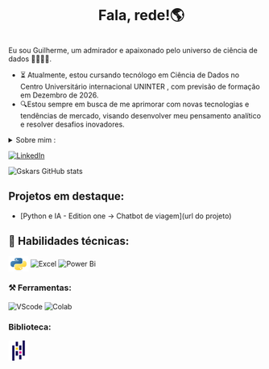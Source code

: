 
<div id="user-content-toc">
  <ul align="center">
  <summary><h1 style="display: inline-block"> Fala, rede!🌎</h1></summary>
</div>

<p>
  Eu sou Guilherme, um admirador e apaixonado pelo universo de ciência de dados 👩🏻‍💻🤖.

  - ⏳ Atualmente, estou cursando tecnólogo  em Ciência de Dados no Centro Universitário internacional UNINTER , com previsão de formação em Dezembro de 2026.
  - 🔍Estou sempre em busca de me aprimorar com novas tecnologias e tendências de mercado, visando desenvolver meu pensamento analítico e resolver desafios inovadores.
</p>

<!-- Dropdown -->
<details>
  <summary> Sobre mim :</summary>

  - 📍 Tenho 24 anos e atualmente resido  em Campinas, SP. Meu nível atual de inglês é considerado B1, certificado pela "EF Set" que traz uma prova alinhada com o quadro Europeu de referência.
  - 📌 Construindo habilidades em excel, python, power BI e  Power Automate com objetivo de construir  uma base sólida para trabalhar com dados, desde a coleta e armazenamento até a análise e visualização.
  - 🤖 Paralelamente, estou explorando o campo da Inteligência Artificial, focando em técnicas de “engenharia de prompt” para a otimização de geração de insights. O livro "Inteligência Artificial e Chat GPT" de Fabrício Carraro tem sido meu guia fundamental na minha jornada.
 - ☘️ Gosto de sempre estar atento as informações, sempre lendo e buscando informações que contribuam para meu crescimento profissional e pessoal.
</details>


[![LinkedIn](https://img.shields.io/badge/LinkedIn-0077B5?style=for-the-badge&logo=linkedin&logoColor=white)](https://www.linkedin.com/in/guilhermescardazi/?originalSubdomain=br)

![Gskars GitHub stats](https://github-readme-stats.vercel.app/api?username=Gskars&show_icons=true&theme=merko)

## Projetos em destaque:
- [Python e IA - Edition one -> Chatbot de viagem](url do projeto)

## 🚀 Habilidades técnicas:
<div style="flex-basis: 48%;">
<img align="center" alt="Python" height="30" width="40" src="https://raw.githubusercontent.com/devicons/devicon/master/icons/python/python-original.svg">
 <img align="center" alt="Excel" height="30" width="150" src="https://img.shields.io/badge/Microsoft_Excel-217346?style=for-the-badge&logo=microsoft-excel&logoColor=white">
  <img align="center" alt="Power Bi" height="30" width="150" src="https://img.shields.io/badge/power_bi-F2C811?style=for-the-badge&logo=powerbi&logoColor=black">
  </div>
  
 
  <div style="flex-basis: 48%;">
    <h3> ⚒️ Ferramentas:</h3>
    <img align="center" alt="VScode" height="30" width="40" src="https://cdn.jsdelivr.net/gh/devicons/devicon/icons/vscode/vscode-original.svg">
    <img align="center" alt="Colab" height="30" width="100" src="https://img.shields.io/badge/Colab-F9AB00?style=for-the-badge&logo=googlecolab&color=525252">
  </div>
 
  <div style="flex-basis: 48%;">
    <h3>Biblioteca:</h3>
    <img align="center" alt="Pandas" src="https://raw.githubusercontent.com/devicons/devicon/2ae2a900d2f041da66e950e4d48052658d850630/icons/pandas/pandas-original.svg" alt="pandas" width="40" height="40"/>
  </div>
